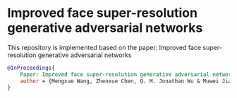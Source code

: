 # Improved face super-resolution generative adversarial networks

This repository is implemented based on the paper: Improved face super-resolution generative adversarial networks

```bibtex
@InProceedings{
    Paper: Improved face super-resolution generative adversarial networks,
    author = {Mengxue Wang, Zhenxue Chen, Q. M. Jonathan Wu & Muwei Jian}
}
```